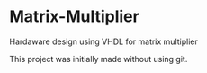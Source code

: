 # Matrix-Multiplier
Hardaware design using VHDL for matrix multiplier

This project was initially made without using git.
